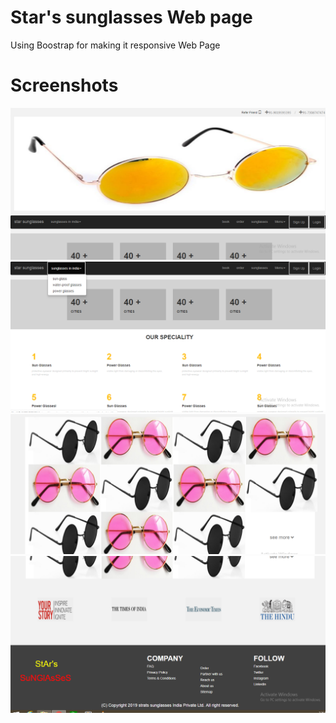 # Star's sunglasses Web page

Using Boostrap for making it responsive Web Page

# Screenshots

![alt text](https://github.com/Bharti-Parmar/Star-s-sunglasses-Web-page/blob/master/Screenshot%20(3615).png)
![alt text](https://github.com/Bharti-Parmar/Star-s-sunglasses-Web-page/blob/master/Screenshot%20(3616).png)
![alt text](https://github.com/Bharti-Parmar/Star-s-sunglasses-Web-page/blob/master/Screenshot%20(3617).png)
![alt text](https://github.com/Bharti-Parmar/Star-s-sunglasses-Web-page/blob/master/Screenshot%20(3618).png)
